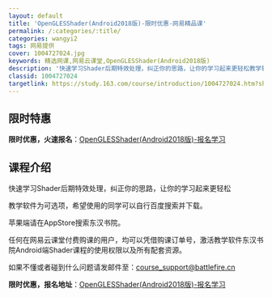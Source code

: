 ```yaml
---
layout: default
title: 'OpenGLESShader(Android2018版)-限时优惠-网易精品课'
permalink: /:categories/:title/
categories: wangyi2
tags: 网易提供
cover: 1004727024.jpg
keywords: 精选网课,网易云课堂,OpenGLESShader(Android2018版)
description: '快速学习Shader后期特效处理，纠正你的思路，让你的学习起来更轻松教学软件为可选项，希望使用的同学可以自行百度搜索并下'
classid: 1004727024
targetlink: https://study.163.com/course/introduction/1004727024.htm?share=1&shareId=1025206652&utm_campaign=share&utm_medium=iphoneShare&utm_source=&utm_u=1025206652
---
```


## 限时特惠

**限时优惠，火速报名**：[OpenGLESShader(Android2018版)-报名学习](https://study.163.com/course/introduction/1004727024.htm?share=1&shareId=1025206652&utm_campaign=share&utm_medium=iphoneShare&utm_source=&utm_u=1025206652)

## 课程介绍

快速学习Shader后期特效处理，纠正你的思路，让你的学习起来更轻松



教学软件为可选项，希望使用的同学可以自行百度搜索并下载。

苹果端请在AppStore搜索东汉书院。



任何在网易云课堂付费购课的用户，均可以凭借购课订单号，激活教学软件东汉书院Android端Shader课程的使用权限以及所有配套资源。

如果不懂或者碰到什么问题请发邮件至：course_support@battlefire.cn

**限时优惠，报名地址**：[OpenGLESShader(Android2018版)-报名学习](https://study.163.com/course/introduction/1004727024.htm?share=1&shareId=1025206652&utm_campaign=share&utm_medium=iphoneShare&utm_source=&utm_u=1025206652)

